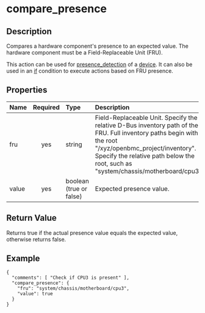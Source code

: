 # compare_presence

## Description

Compares a hardware component's presence to an expected value. The hardware
component must be a Field-Replaceable Unit (FRU).

This action can be used for [presence_detection](presence_detection.md) of a
[device](device.md). It can also be used in an [if](if.md) condition to execute
actions based on FRU presence.

## Properties

| Name  | Required | Type                    | Description                                                                                                                                                                                                                                   |
| :---- | :------: | :---------------------- | :-------------------------------------------------------------------------------------------------------------------------------------------------------------------------------------------------------------------------------------------- |
| fru   |   yes    | string                  | Field-Replaceable Unit. Specify the relative D-Bus inventory path of the FRU. Full inventory paths begin with the root "/xyz/openbmc_project/inventory". Specify the relative path below the root, such as "system/chassis/motherboard/cpu3". |
| value |   yes    | boolean (true or false) | Expected presence value.                                                                                                                                                                                                                      |

## Return Value

Returns true if the actual presence value equals the expected value, otherwise
returns false.

## Example

```
{
  "comments": [ "Check if CPU3 is present" ],
  "compare_presence": {
    "fru": "system/chassis/motherboard/cpu3",
    "value": true
  }
}
```
